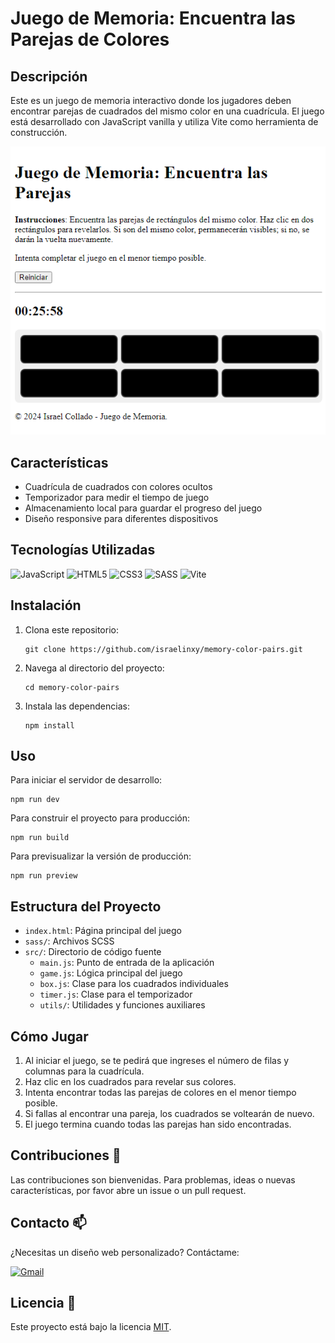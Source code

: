 # Juego de Memoria: Encuentra las Parejas de Colores

## Descripción
Este es un juego de memoria interactivo donde los jugadores deben encontrar parejas de cuadrados del mismo color en una cuadrícula. El juego está desarrollado con JavaScript vanilla y utiliza Vite como herramienta de construcción.

<p align="center">
  <img src="encuentra-las-parejas.png" alt="Imagen del juego" />
</p>

## Características
- Cuadrícula de cuadrados con colores ocultos
- Temporizador para medir el tiempo de juego
- Almacenamiento local para guardar el progreso del juego
- Diseño responsive para diferentes dispositivos

## Tecnologías Utilizadas
![JavaScript](https://img.shields.io/badge/JavaScript-F7DF1E?style=for-the-badge&logo=javascript&logoColor=black)
![HTML5](https://img.shields.io/badge/HTML5-E34F26?style=for-the-badge&logo=html5&logoColor=white)
![CSS3](https://img.shields.io/badge/CSS3-1572B6?style=for-the-badge&logo=css3&logoColor=white)
![SASS](https://img.shields.io/badge/SASS-CC6699?style=for-the-badge&logo=sass&logoColor=white)
![Vite](https://img.shields.io/badge/Vite-646CFF?style=for-the-badge&logo=vite&logoColor=white)

## Instalación
1. Clona este repositorio:
   ```
   git clone https://github.com/israelinxy/memory-color-pairs.git
   ```
2. Navega al directorio del proyecto:
   ```
   cd memory-color-pairs
   ```
3. Instala las dependencias:
   ```
   npm install
   ```

## Uso
Para iniciar el servidor de desarrollo:
```
npm run dev
```

Para construir el proyecto para producción:
```
npm run build
```

Para previsualizar la versión de producción:
```
npm run preview
```

## Estructura del Proyecto
- `index.html`: Página principal del juego
- `sass/`: Archivos SCSS
- `src/`: Directorio de código fuente
  - `main.js`: Punto de entrada de la aplicación
  - `game.js`: Lógica principal del juego
  - `box.js`: Clase para los cuadrados individuales
  - `timer.js`: Clase para el temporizador
  - `utils/`: Utilidades y funciones auxiliares

## Cómo Jugar
1. Al iniciar el juego, se te pedirá que ingreses el número de filas y columnas para la cuadrícula.
2. Haz clic en los cuadrados para revelar sus colores.
3. Intenta encontrar todas las parejas de colores en el menor tiempo posible.
4. Si fallas al encontrar una pareja, los cuadrados se voltearán de nuevo.
5. El juego termina cuando todas las parejas han sido encontradas.

## Contribuciones 🤝

Las contribuciones son bienvenidas. Para problemas, ideas o nuevas características, por favor abre un issue o un pull request.

## Contacto 📫

¿Necesitas un diseño web personalizado? Contáctame:

[![Gmail](https://img.shields.io/badge/Email%20personal-white?style=for-the-badge&logo=gmail&logoColor=white&label=israelcolladom%40gmail.com&labelColor=black&color=%23EA4335)](mailto:israelcolladom@gmail.com)

## Licencia 📜

Este proyecto está bajo la licencia [MIT](LICENSE).
